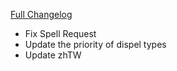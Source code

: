 [Full Changelog](https://github.com/enderneko/Cell/compare/r213-release...3a434975181729091a9c3a579a9269d19f9e2890)

- Fix Spell Request
- Update the priority of dispel types
- Update zhTW
